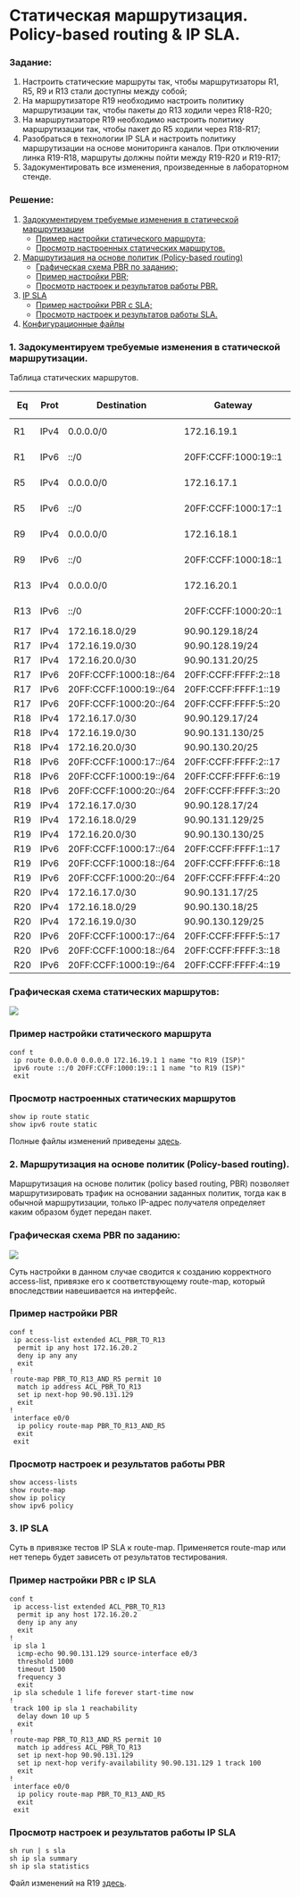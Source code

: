 # Статическая маршрутизация. Policy-based routing & IP SLA.

###  Задание:

  1. Настроить статические маршруты так, чтобы маршрутизаторы R1, R5, R9 и R13 стали доступны между собой;
  2. На маршрутизаторе R19 необходимо настроить политику маршрутизации так, чтобы пакеты до R13 ходили через R18-R20;
  3. На маршрутизаторе R19 необходимо настроить политику маршрутизации так, чтобы пакет до R5 ходили через R18-R17;
  4. Разобраться в технологии IP SLA и настроить политику маршрутизации на основе мониторинга каналов. При отключении линка R19-R18, маршруты должны пойти между R19-R20 и R19-R17;
  5. Задокументировать все изменения, произведенные в лабораторном стенде.



###  Решение:

  1. [Задокументируем требуемые изменения в статической маршрутизации](lab02#1-%D0%B7%D0%B0%D0%B4%D0%BE%D0%BA%D1%83%D0%BC%D0%B5%D0%BD%D1%82%D0%B8%D1%80%D1%83%D0%B5%D0%BC-%D1%82%D1%80%D0%B5%D0%B1%D1%83%D0%B5%D0%BC%D1%8B%D0%B5-%D0%B8%D0%B7%D0%BC%D0%B5%D0%BD%D0%B5%D0%BD%D0%B8%D1%8F-%D0%B2-%D1%81%D1%82%D0%B0%D1%82%D0%B8%D1%87%D0%B5%D1%81%D0%BA%D0%BE%D0%B9-%D0%BC%D0%B0%D1%80%D1%88%D1%80%D1%83%D1%82%D0%B8%D0%B7%D0%B0%D1%86%D0%B8%D0%B8)
     - [Пример настройки статического маршрута;](lab02#%D0%BF%D1%80%D0%B8%D0%BC%D0%B5%D1%80-%D0%BD%D0%B0%D1%81%D1%82%D1%80%D0%BE%D0%B9%D0%BA%D0%B8-%D1%81%D1%82%D0%B0%D1%82%D0%B8%D1%87%D0%B5%D1%81%D0%BA%D0%BE%D0%B3%D0%BE-%D0%BC%D0%B0%D1%80%D1%88%D1%80%D1%83%D1%82%D0%B0)
     - [Просмотр настроенных статических маршрутов.](lab02#%D0%BF%D1%80%D0%BE%D1%81%D0%BC%D0%BE%D1%82%D1%80-%D0%BD%D0%B0%D1%81%D1%82%D1%80%D0%BE%D0%B5%D0%BD%D0%BD%D1%8B%D1%85-%D1%81%D1%82%D0%B0%D1%82%D0%B8%D1%87%D0%B5%D1%81%D0%BA%D0%B8%D1%85-%D0%BC%D0%B0%D1%80%D1%88%D1%80%D1%83%D1%82%D0%BE%D0%B2)
  2. [Маршрутизация на основе политик (Policy-based routing)](lab02#2-%D0%BC%D0%B0%D1%80%D1%88%D1%80%D1%83%D1%82%D0%B8%D0%B7%D0%B0%D1%86%D0%B8%D1%8F-%D0%BD%D0%B0-%D0%BE%D1%81%D0%BD%D0%BE%D0%B2%D0%B5-%D0%BF%D0%BE%D0%BB%D0%B8%D1%82%D0%B8%D0%BA-policy-based-routing)
     - [Графическая схема PBR по заданию;](lab02#%D0%B3%D1%80%D0%B0%D1%84%D0%B8%D1%87%D0%B5%D1%81%D0%BA%D0%B0%D1%8F-%D1%81%D1%85%D0%B5%D0%BC%D0%B0-pbr-%D0%BF%D0%BE-%D0%B7%D0%B0%D0%B4%D0%B0%D0%BD%D0%B8%D1%8E)
     - [Пример настройки PBR;](lab02#%D0%BF%D1%80%D0%B8%D0%BC%D0%B5%D1%80-%D0%BD%D0%B0%D1%81%D1%82%D1%80%D0%BE%D0%B9%D0%BA%D0%B8-pbr)
     - [Просмотр настроек и результатов работы PBR.](lab02#%D0%BF%D1%80%D0%BE%D1%81%D0%BC%D0%BE%D1%82%D1%80-%D0%BD%D0%B0%D1%81%D1%82%D1%80%D0%BE%D0%B5%D0%BA-%D0%B8-%D1%80%D0%B5%D0%B7%D1%83%D0%BB%D1%8C%D1%82%D0%B0%D1%82%D0%BE%D0%B2-%D1%80%D0%B0%D0%B1%D0%BE%D1%82%D1%8B-pbr)
  3. [IP SLA](lab02#3-ip-sla)
     - [Пример настройки PBR с SLA;](lab02#%D0%BF%D1%80%D0%B8%D0%BC%D0%B5%D1%80-%D0%BD%D0%B0%D1%81%D1%82%D1%80%D0%BE%D0%B9%D0%BA%D0%B8-pbr-%D1%81-sla)
     - [Просмотр настроек и результатов работы SLA.](lab02#%D0%BF%D1%80%D0%BE%D1%81%D0%BC%D0%BE%D1%82%D1%80-%D0%BD%D0%B0%D1%81%D1%82%D1%80%D0%BE%D0%B5%D0%BA-%D0%B8-%D1%80%D0%B5%D0%B7%D1%83%D0%BB%D1%8C%D1%82%D0%B0%D1%82%D0%BE%D0%B2-%D1%80%D0%B0%D0%B1%D0%BE%D1%82%D1%8B-sla)
  4. [Конфигурационные файлы](configs/)


###  1. Задокументируем требуемые изменения в статической маршрутизации.


  Таблица статических маршрутов.

| Eq  | Prot | Destination              | Gateway                | M | Comment (name)                       |
|-----|------|--------------------------|------------------------|---|--------------------------------------|
| R1  | IPv4 | 0.0.0.0/0                | 172.16.19.1            | 1 | to R19 (ISP)                         |
| R1  | IPv6 | ::/0                     | 20FF:CCFF:1000:19::1   | 1 | to R19 (ISP)                         |
| R5  | IPv4 | 0.0.0.0/0                | 172.16.17.1            | 1 | to R17 (ISP)                         |
| R5  | IPv6 | ::/0                     | 20FF:CCFF:1000:17::1   | 1 | to R17 (ISP)                         |
| R9  | IPv4 | 0.0.0.0/0                | 172.16.18.1            | 1 | to R18 (ISP)                         |
| R9  | IPv6 | ::/0                     | 20FF:CCFF:1000:18::1   | 1 | to R18 (ISP)                         |
| R13 | IPv4 | 0.0.0.0/0                | 172.16.20.1            | 1 | to R20 (ISP)                         |
| R13 | IPv6 | ::/0                     | 20FF:CCFF:1000:20::1   | 1 | to R20 (ISP)                         |
| R17 | IPv4 | 172.16.18.0/29           | 90.90.129.18/24        | 1 | to R18                               |
| R17 | IPv4 | 172.16.19.0/30           | 90.90.128.19/24        | 1 | to R19                               |
| R17 | IPv4 | 172.16.20.0/30           | 90.90.131.20/25        | 1 | to R20                               |
| R17 | IPv6 | 20FF:CCFF:1000:18::/64   | 20FF:CCFF:FFFF:2::18   | 1 | to R18                               |
| R17 | IPv6 | 20FF:CCFF:1000:19::/64   | 20FF:CCFF:FFFF:1::19   | 1 | to R19                               |
| R17 | IPv6 | 20FF:CCFF:1000:20::/64   | 20FF:CCFF:FFFF:5::20   | 1 | to R20                               |
| R18 | IPv4 | 172.16.17.0/30           | 90.90.129.17/24        | 1 | to R17                               |
| R18 | IPv4 | 172.16.19.0/30           | 90.90.131.130/25       | 1 | to R19                               |
| R18 | IPv4 | 172.16.20.0/30           | 90.90.130.20/25        | 1 | to R20                               |
| R18 | IPv6 | 20FF:CCFF:1000:17::/64   | 20FF:CCFF:FFFF:2::17   | 1 | to R17                               |
| R18 | IPv6 | 20FF:CCFF:1000:19::/64   | 20FF:CCFF:FFFF:6::19   | 1 | to R19                               |
| R18 | IPv6 | 20FF:CCFF:1000:20::/64   | 20FF:CCFF:FFFF:3::20   | 1 | to R20                               |
| R19 | IPv4 | 172.16.17.0/30           | 90.90.128.17/24        | 1 | to R17                               |
| R19 | IPv4 | 172.16.18.0/29           | 90.90.131.129/25       | 1 | to R18                               |
| R19 | IPv4 | 172.16.20.0/30           | 90.90.130.130/25       | 1 | to R20                               |
| R19 | IPv6 | 20FF:CCFF:1000:17::/64   | 20FF:CCFF:FFFF:1::17   | 1 | to R17                               |
| R19 | IPv6 | 20FF:CCFF:1000:18::/64   | 20FF:CCFF:FFFF:6::18   | 1 | to R18                               |
| R19 | IPv6 | 20FF:CCFF:1000:20::/64   | 20FF:CCFF:FFFF:4::20   | 1 | to R20                               |
| R20 | IPv4 | 172.16.17.0/30           | 90.90.131.17/25        | 1 | to R17                               |
| R20 | IPv4 | 172.16.18.0/29           | 90.90.130.18/25        | 1 | to R18                               |
| R20 | IPv4 | 172.16.19.0/30           | 90.90.130.129/25       | 1 | to R19                               |
| R20 | IPv6 | 20FF:CCFF:1000:17::/64   | 20FF:CCFF:FFFF:5::17   | 1 | to R17                               |
| R20 | IPv6 | 20FF:CCFF:1000:18::/64   | 20FF:CCFF:FFFF:3::18   | 1 | to R18                               |
| R20 | IPv6 | 20FF:CCFF:1000:19::/64   | 20FF:CCFF:FFFF:4::19   | 1 | to R19                               |
###  Графическая схема статических маршрутов:

![](static_routing.png)

### Пример настройки статического маршрута

```
conf t
 ip route 0.0.0.0 0.0.0.0 172.16.19.1 1 name "to R19 (ISP)"
 ipv6 route ::/0 20FF:CCFF:1000:19::1 1 name "to R19 (ISP)"
 exit
```

### Просмотр настроенных статических маршрутов

```
show ip route static
show ipv6 route static
```

Полные файлы изменений приведены [здесь](configs/).

###  2. Маршрутизация на основе политик (Policy-based routing).

Маршрутизация на основе политик (policy based routing, PBR) позволяет маршрутизировать трафик на основании заданных политик,
 тогда как в обычной маршрутизации, только IP-адрес получателя определяет каким образом будет передан пакет. 

###  Графическая схема PBR по заданию:

![](pbr.png)

Суть настройки в данном случае сводится к созданию корректного access-list,
 привязке его к соответствующему route-map, который впоследствии навешивается на интерфейс.   

###  Пример настройки PBR

```
conf t
 ip access-list extended ACL_PBR_TO_R13
  permit ip any host 172.16.20.2
  deny ip any any
  exit
!
 route-map PBR_TO_R13_AND_R5 permit 10
  match ip address ACL_PBR_TO_R13
  set ip next-hop 90.90.131.129
  exit
!
 interface e0/0
  ip policy route-map PBR_TO_R13_AND_R5
  exit
 exit
```

###  Просмотр настроек и результатов работы PBR

```
show access-lists
show route-map
show ip policy
show ipv6 policy
```

###  3. IP SLA

Суть в привязке тестов IP SLA к route-map. Применяется route-map или нет теперь будет зависеть от результатов тестирования.

###  Пример настройки PBR с IP SLA

```
conf t
 ip access-list extended ACL_PBR_TO_R13
  permit ip any host 172.16.20.2
  deny ip any any
  exit
!
 ip sla 1
  icmp-echo 90.90.131.129 source-interface e0/3
  threshold 1000
  timeout 1500
  frequency 3
  exit
 ip sla schedule 1 life forever start-time now
!
 track 100 ip sla 1 reachability
  delay down 10 up 5
  exit
!
 route-map PBR_TO_R13_AND_R5 permit 10
  match ip address ACL_PBR_TO_R13
  set ip next-hop 90.90.131.129
  set ip next-hop verify-availability 90.90.131.129 1 track 100
  exit
!
 interface e0/0
  ip policy route-map PBR_TO_R13_AND_R5
  exit
 exit
```

###  Просмотр настроек и результатов работы IP SLA

```
sh run | s sla
sh ip sla summary
sh ip sla statistics
```

Файл изменений на R19 [здесь](configs/R19).

